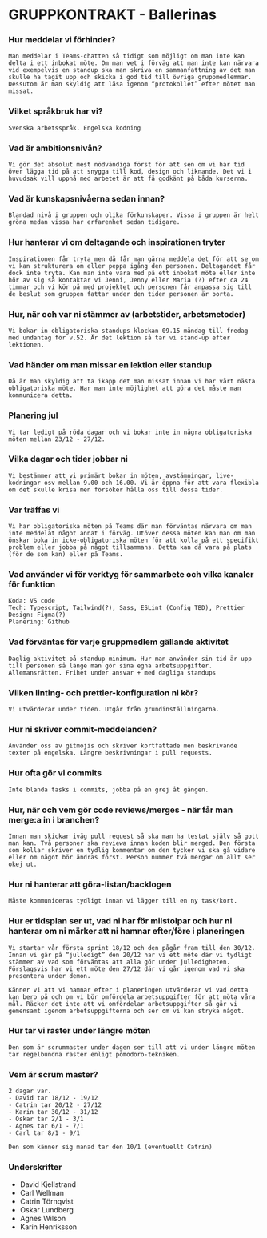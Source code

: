 # GRUPPKONTRAKT - Ballerinas	

### Hur meddelar vi förhinder?
    Man meddelar i Teams-chatten så tidigt som möjligt om man inte kan delta i ett inbokat möte. Om man vet i förväg att man inte kan närvara vid exempelvis en standup ska man skriva en sammanfattning av det man skulle ha tagit upp och skicka i god tid till övriga gruppmedlemmar. Dessutom är man skyldig att läsa igenom “protokollet” efter mötet man missat.


### Vilket språkbruk har vi?
    Svenska arbetsspråk. Engelska kodning

### Vad är ambitionsnivån?
    Vi gör det absolut mest nödvändiga först för att sen om vi har tid över lägga tid på att snygga till kod, design och liknande. Det vi i huvudsak vill uppnå med arbetet är att få godkänt på båda kurserna. 

### Vad är kunskapsnivåerna sedan innan?
    Blandad nivå i gruppen och olika förkunskaper. Vissa i gruppen är helt gröna medan vissa har erfarenhet sedan tidigare.

### Hur hanterar vi om deltagande och inspirationen tryter
    Inspirationen får tryta men då får man gärna meddela det för att se om vi kan strukturera om eller peppa igång den personen. Deltagandet får dock inte tryta. Kan man inte vara med på ett inbokat möte eller inte hör av sig så kontaktar vi Jenni, Jenny eller Maria (?) efter ca 24 timmar och vi kör på med projektet och personen får anpassa sig till de beslut som gruppen fattar under den tiden personen är borta. 

### Hur, när och var ni stämmer av (arbetstider, arbetsmetoder)
    Vi bokar in obligatoriska standups klockan 09.15 måndag till fredag med undantag för v.52. Är det lektion så tar vi stand-up efter lektionen. 

### Vad händer om man missar en lektion eller standup
    Då är man skyldig att ta ikapp det man missat innan vi har vårt nästa obligatoriska möte. Har man inte möjlighet att göra det måste man kommunicera detta. 

### Planering jul
    Vi tar ledigt på röda dagar och vi bokar inte in några obligatoriska möten mellan 23/12 - 27/12. 

### Vilka dagar och tider jobbar ni
    Vi bestämmer att vi primärt bokar in möten, avstämningar, live-kodningar osv mellan 9.00 och 16.00. Vi är öppna för att vara flexibla om det skulle krisa men försöker hålla oss till dessa tider. 


### Var träffas vi 
    Vi har obligatoriska möten på Teams där man förväntas närvara om man inte meddelat något annat i förväg. Utöver dessa möten kan man om man önskar boka in icke-obligatoriska möten för att kolla på ett specifikt problem eller jobba på något tillsammans. Detta kan då vara på plats (för de som kan) eller på Teams. 

### Vad använder vi för verktyg för sammarbete och vilka kanaler för funktion
    Koda: VS code
    Tech: Typescript, Tailwind(?), Sass, ESLint (Config TBD), Prettier
    Design: Figma(?)
    Planering: Github 

### Vad förväntas för varje gruppmedlem gällande aktivitet
    Daglig aktivitet på standup minimum. Hur man använder sin tid är upp till personen så länge man gör sina egna arbetsuppgifter. Allemansrätten. Frihet under ansvar + med dagliga standups

### Vilken linting- och prettier-konfiguration ni kör?
    Vi utvärderar under tiden. Utgår från grundinställningarna. 

### Hur ni skriver commit-meddelanden?
    Använder oss av gitmojis och skriver kortfattade men beskrivande texter på engelska. Längre beskrivningar i pull requests.

### Hur ofta gör vi commits
    Inte blanda tasks i commits, jobba på en grej åt gången.

### Hur, när och vem gör code reviews/merges - när får man merge:a in i branchen?
    Innan man skickar iväg pull request så ska man ha testat själv så gott man kan. Två personer ska reviewa innan koden blir merged. Den första som kollar skriver en tydlig kommentar om den tycker vi ska gå vidare eller om något bör ändras först. Person nummer två mergar om allt ser okej ut. 

### Hur ni hanterar att göra-listan/backlogen
    Måste kommuniceras tydligt innan vi lägger till en ny task/kort.

### Hur er tidsplan ser ut, vad ni har för milstolpar och hur ni hanterar om ni märker att ni hamnar efter/före i planeringen
    Vi startar vår första sprint 18/12 och den pågår fram till den 30/12. Innan vi går på “julledigt” den 20/12 har vi ett möte där vi tydligt stämmer av vad som förväntas att alla gör under julledigheten. Förslagsvis har vi ett möte den 27/12 där vi går igenom vad vi ska presentera under demon. 
    
    Känner vi att vi hamnar efter i planeringen utvärderar vi vad detta kan bero på och om vi bör omfördela arbetsuppgifter för att möta våra mål. Räcker det inte att vi omfördelar arbetsuppgifter så går vi gemensamt igenom arbetsuppgifterna och ser om vi kan stryka något. 

### Hur tar vi raster under längre möten
    Den som är scrummaster under dagen ser till att vi under längre möten tar regelbundna raster enligt pomodoro-tekniken. 

### Vem är scrum master?
    2 dagar var. 
    - David tar 18/12 - 19/12
    - Catrin tar 20/12 - 27/12
    - Karin tar 30/12 - 31/12 
    - Oskar tar 2/1 - 3/1
    - Agnes tar 6/1 - 7/1
    - Carl tar 8/1 - 9/1

    Den som känner sig manad tar den 10/1 (eventuellt Catrin) 

### Underskrifter 
- David Kjellstrand
- Carl Wellman 
- Catrin Törnqvist
- Oskar Lundberg
- Agnes Wilson
- Karin Henriksson
